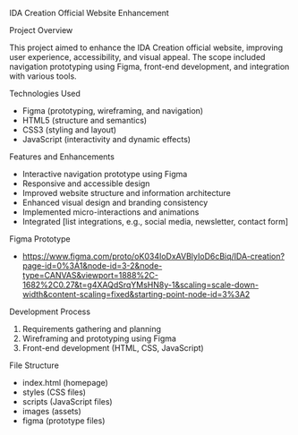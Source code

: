IDA Creation Official Website Enhancement

Project Overview

This project aimed to enhance the IDA Creation official website, improving user experience, accessibility, and visual appeal. The scope included navigation prototyping using Figma, front-end development, and integration with various tools.


Technologies Used

- Figma (prototyping, wireframing, and navigation)
- HTML5 (structure and semantics)
- CSS3 (styling and layout)
- JavaScript (interactivity and dynamic effects)


Features and Enhancements

- Interactive navigation prototype using Figma
- Responsive and accessible design
- Improved website structure and information architecture
- Enhanced visual design and branding consistency
- Implemented micro-interactions and animations
- Integrated [list integrations, e.g., social media, newsletter, contact form]


Figma Prototype

- https://www.figma.com/proto/oK034IoDxAVBlyIoD6cBiq/IDA-creation?page-id=0%3A1&node-id=3-2&node-type=CANVAS&viewport=1888%2C-1682%2C0.27&t=g4XAQdSrqYMsHN8y-1&scaling=scale-down-width&content-scaling=fixed&starting-point-node-id=3%3A2

Development Process

1. Requirements gathering and planning
2. Wireframing and prototyping using Figma
3. Front-end development (HTML, CSS, JavaScript)

File Structure

- index.html (homepage)
- styles (CSS files)
- scripts (JavaScript files)
- images (assets)
- figma (prototype files)





